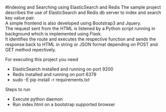 #Indexing and Searching using ElasticSearch and Redis
The sample project describes the use of ElasticSearch and Redis db server to index and search key value pair.
<br>
A simple frontend is also developed using Bootstrap3 and Jquery. 
<br>
The request sent from the HTML is listened by a Python script running in background which is implemented using Flask.
<br>
It identifies the route and executes the respective function and sends the response back to HTML in string or JSON format depending on POST and GET method repectively.

For executing this project you need
<ul>
<li> ElasticSearch installed and running on port 9200
<li> Redis installed and running on port 6379
<li> sudo -E pip install -r requirements.txt
</ul>

Steps to run
<ul>
<li> Execute python daemon
<li> Run index.html on a bootstrap supported browser
</ul>
